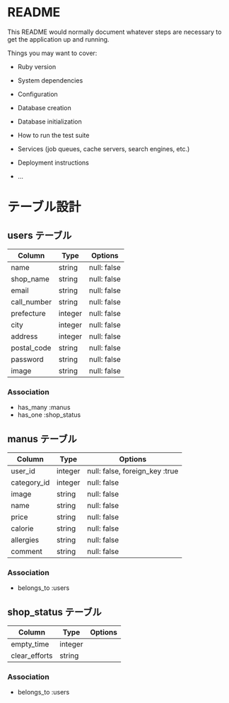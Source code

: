 # README

This README would normally document whatever steps are necessary to get the
application up and running.

Things you may want to cover:

* Ruby version

* System dependencies

* Configuration

* Database creation

* Database initialization

* How to run the test suite

* Services (job queues, cache servers, search engines, etc.)

* Deployment instructions

* ...





# テーブル設計

## users テーブル

| Column       | Type        | Options     |
| ----------   | ----------- | ----------  |
| name         | string      | null: false |
| shop_name    | string      | null: false |
| email        | string      | null: false |
| call_number  | string      | null: false |
| prefecture   | integer      | null: false |
| city         | integer      | null: false |
| address      | integer     | null: false |
| postal_code  | string      | null: false |
| password     | string      | null: false |
| image        | string      | null: false |

### Association
- has_many :manus
- has_one  :shop_status

## manus テーブル

| Column        | Type       | Options     |
| ----------    | ---------- | ----------- |
| user_id       | integer     | null: false, foreign_key :true |
| category_id   | integer     | null: false |
| image         | string     | null: false |  
| name          | string     | null: false |
| price         | string     | null: false |
| calorie       | string     | null: false |
| allergies     | string     | null: false |
| comment       | string     | null: false |

### Association 
- belongs_to :users



## shop_status テーブル
| Column       | Type       | Options     |
| ----------   | ---------- | ----------- |
| empty_time   | integer    |
| clear_efforts| string     |             

### Association
- belongs_to :users


